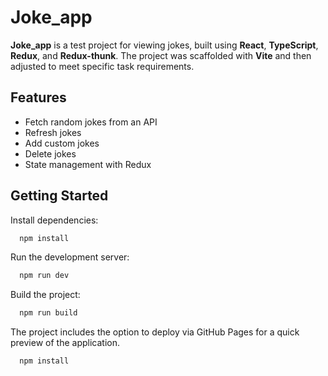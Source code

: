 # Joke_app

**Joke_app** is a test project for viewing jokes, built using **React**, **TypeScript**, **Redux**, and **Redux-thunk**. The project was scaffolded with **Vite** and then adjusted to meet specific task requirements.

## Features

- Fetch random jokes from an API
- Refresh jokes
- Add custom jokes
- Delete jokes
- State management with Redux

## Getting Started

Install dependencies:

```bash 
  npm install
```  
Run the development server:

```bash 
  npm run dev
```
Build the project:

```bash 
  npm run build
```
The project includes the option to deploy via GitHub Pages for a quick preview of the application.

```bash 
  npm install
```